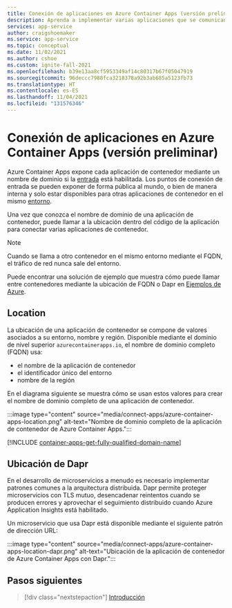 ```yaml
---
title: Conexión de aplicaciones en Azure Container Apps (versión preliminar)
description: Aprenda a implementar varias aplicaciones que se comunican de forma conjunta en Azure Container Apps.
services: app-service
author: craigshoemaker
ms.service: app-service
ms.topic: conceptual
ms.date: 11/02/2021
ms.author: cshoe
ms.custom: ignite-fall-2021
ms.openlocfilehash: b39e13aa8cf5953349af14c80317b67f05047919
ms.sourcegitcommit: 96deccc7988fca3218378a92b3ab685a5123fb73
ms.translationtype: HT
ms.contentlocale: es-ES
ms.lasthandoff: 11/04/2021
ms.locfileid: "131576346"
---
```

# <a name="connect-applications-in-azure-container-apps-preview"></a>Conexión de aplicaciones en Azure Container Apps (versión preliminar)

Azure Container Apps expone cada aplicación de contenedor mediante un nombre de dominio si la [entrada](ingress.md) está habilitada. Los puntos de conexión de entrada se pueden exponer de forma pública al mundo, o bien de manera interna y solo estar disponibles para otras aplicaciones de contenedor en el mismo [entorno](environment.md).

Una vez que conozca el nombre de dominio de una aplicación de contenedor, puede llamar a la ubicación dentro del código de la aplicación para conectar varias aplicaciones de contenedor.

> [!NOTE]
> Cuando se llama a otro contenedor en el mismo entorno mediante el FQDN, el tráfico de red nunca sale del entorno.

Puede encontrar una solución de ejemplo que muestra cómo puede llamar entre contenedores mediante la ubicación de FQDN o Dapr en [Ejemplos de Azure](https://github.com/Azure-Samples/container-apps-connect-multiple-apps).

## <a name="location"></a>Location

La ubicación de una aplicación de contenedor se compone de valores asociados a su entorno, nombre y región. Disponible mediante el dominio de nivel superior `azurecontainerapps.io`, el nombre de dominio completo (FQDN) usa:

- el nombre de la aplicación de contenedor
- el identificador único del entorno
- nombre de la región

En el diagrama siguiente se muestra cómo se usan estos valores para crear el nombre de dominio completo de una aplicación de contenedor.

:::image type="content" source="media/connect-apps/azure-container-apps-location.png" alt-text="Nombre de dominio completo de la aplicación de contenedor de Azure Container Apps.":::

[!INCLUDE [container-apps-get-fully-qualified-domain-name](../../includes/container-apps-get-fully-qualified-domain-name.md)]

## <a name="dapr-location"></a>Ubicación de Dapr

En el desarrollo de microservicios a menudo es necesario implementar patrones comunes a la arquitectura distribuida. Dapr permite proteger microservicios con TLS mutuo, desencadenar reintentos cuando se producen errores y aprovechar el seguimiento distribuido cuando Azure Application Insights está habilitado.

Un microservicio que usa Dapr está disponible mediante el siguiente patrón de dirección URL:

:::image type="content" source="media/connect-apps/azure-container-apps-location-dapr.png" alt-text="Ubicación de la aplicación de contenedor de Azure Container Apps con Dapr.":::

## <a name="next-steps"></a>Pasos siguientes

> [!div class="nextstepaction"]
> [Introducción](get-started.md)
